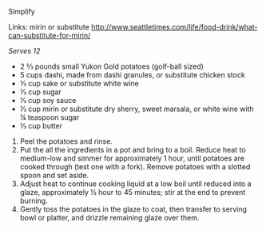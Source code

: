 Simplify

<i data-recipe="potatoes2" class="fa fa-shopping-basket" aria-hidden="true"></i>

Links:
mirin or substitute
http://www.seattletimes.com/life/food-drink/what-can-substitute-for-mirin/

<em>Serves 12</em>

<ul>
  <li>2 ⅔ pounds small Yukon Gold potatoes (golf-ball sized)
  <li>5 cups dashi, made from dashi granules, or substitute chicken stock
  <li>⅓ cup sake or substitute white wine
  <li>⅓ cup sugar
  <li>⅓ cup soy sauce
  <li>⅓ cup mirin or substitute dry sherry, sweet marsala, or white wine with ¼ teaspoon sugar
  <li>⅓ cup butter
</ul>

<ol>
  <li>Peel the potatoes and rinse.
  <li>Put the all the ingredients in a pot and bring to a boil. Reduce heat to medium-low and simmer for approximately 1 hour, until potatoes are cooked through (test one with a fork). Remove potatoes with a slotted spoon and set aside.
  <li>Adjust heat to continue cooking liquid at a low boil until reduced into a glaze, approximately ½ hour to 45 minutes; stir at the end to prevent burning. 
  <li>Gently toss the potatoes in the glaze to coat, then transfer to serving bowl or platter, and drizzle remaining glaze over them.
</ol>